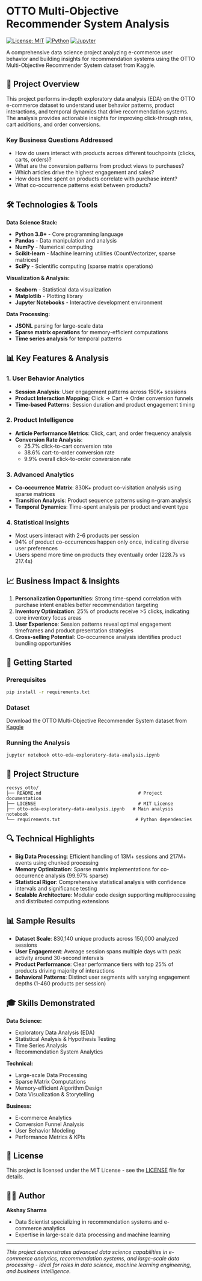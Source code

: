 # OTTO Multi-Objective Recommender System Analysis

[![License: MIT](https://img.shields.io/badge/License-MIT-yellow.svg)](https://opensource.org/licenses/MIT)
[![Python](https://img.shields.io/badge/Python-3.8+-blue.svg)](https://python.org)
[![Jupyter](https://img.shields.io/badge/Jupyter-Notebook-orange.svg)](https://jupyter.org)

A comprehensive data science project analyzing e-commerce user behavior and building insights for recommendation systems using the OTTO Multi-Objective Recommender System dataset from Kaggle.

## 🎯 Project Overview

This project performs in-depth exploratory data analysis (EDA) on the OTTO e-commerce dataset to understand user behavior patterns, product interactions, and temporal dynamics that drive recommendation systems. The analysis provides actionable insights for improving click-through rates, cart additions, and order conversions.

### Key Business Questions Addressed
- How do users interact with products across different touchpoints (clicks, carts, orders)?
- What are the conversion patterns from product views to purchases?
- Which articles drive the highest engagement and sales?
- How does time spent on products correlate with purchase intent?
- What co-occurrence patterns exist between products?

## 🛠️ Technologies & Tools

**Data Science Stack:**
- **Python 3.8+** - Core programming language
- **Pandas** - Data manipulation and analysis
- **NumPy** - Numerical computing
- **Scikit-learn** - Machine learning utilities (CountVectorizer, sparse matrices)
- **SciPy** - Scientific computing (sparse matrix operations)

**Visualization & Analysis:**
- **Seaborn** - Statistical data visualization
- **Matplotlib** - Plotting library
- **Jupyter Notebooks** - Interactive development environment

**Data Processing:**
- **JSONL** parsing for large-scale data
- **Sparse matrix operations** for memory-efficient computations
- **Time series analysis** for temporal patterns

## 📊 Key Features & Analysis

### 1. User Behavior Analytics
- **Session Analysis**: User engagement patterns across 150K+ sessions
- **Product Interaction Mapping**: Click → Cart → Order conversion funnels
- **Time-based Patterns**: Session duration and product engagement timing

### 2. Product Intelligence
- **Article Performance Metrics**: Click, cart, and order frequency analysis
- **Conversion Rate Analysis**: 
  - 25.7% click-to-cart conversion rate
  - 38.6% cart-to-order conversion rate
  - 9.9% overall click-to-order conversion rate

### 3. Advanced Analytics
- **Co-occurrence Matrix**: 830K+ product co-visitation analysis using sparse matrices
- **Transition Analysis**: Product sequence patterns using n-gram analysis
- **Temporal Dynamics**: Time-spent analysis per product and event type

### 4. Statistical Insights
- Most users interact with 2-6 products per session
- 94% of product co-occurrences happen only once, indicating diverse user preferences
- Users spend more time on products they eventually order (228.7s vs 217.4s)

## 📈 Business Impact & Insights

1. **Personalization Opportunities**: Strong time-spend correlation with purchase intent enables better recommendation targeting
2. **Inventory Optimization**: 25% of products receive >5 clicks, indicating core inventory focus areas
3. **User Experience**: Session patterns reveal optimal engagement timeframes and product presentation strategies
4. **Cross-selling Potential**: Co-occurrence analysis identifies product bundling opportunities

## 🚀 Getting Started

### Prerequisites
```bash
pip install -r requirements.txt
```

### Dataset
Download the OTTO Multi-Objective Recommender System dataset from [Kaggle](https://www.kaggle.com/competitions/otto-recommender-system)

### Running the Analysis
```bash
jupyter notebook otto-eda-exploratory-data-analysis.ipynb
```

## 📁 Project Structure
```
recsys_otto/
├── README.md                                    # Project documentation
├── LICENSE                                      # MIT License
├── otto-eda-exploratory-data-analysis.ipynb   # Main analysis notebook
└── requirements.txt                            # Python dependencies
```

## 🔍 Technical Highlights

- **Big Data Processing**: Efficient handling of 13M+ sessions and 217M+ events using chunked processing
- **Memory Optimization**: Sparse matrix implementations for co-occurrence analysis (99.97% sparse)
- **Statistical Rigor**: Comprehensive statistical analysis with confidence intervals and significance testing
- **Scalable Architecture**: Modular code design supporting multiprocessing and distributed computing extensions

## 📊 Sample Results

- **Dataset Scale**: 830,140 unique products across 150,000 analyzed sessions
- **User Engagement**: Average session spans multiple days with peak activity around 30-second intervals
- **Product Performance**: Clear performance tiers with top 25% of products driving majority of interactions
- **Behavioral Patterns**: Distinct user segments with varying engagement depths (1-460 products per session)

## 🎓 Skills Demonstrated

**Data Science:**
- Exploratory Data Analysis (EDA)
- Statistical Analysis & Hypothesis Testing
- Time Series Analysis
- Recommendation System Analytics

**Technical:**
- Large-scale Data Processing
- Sparse Matrix Computations
- Memory-efficient Algorithm Design
- Data Visualization & Storytelling

**Business:**
- E-commerce Analytics
- Conversion Funnel Analysis
- User Behavior Modeling
- Performance Metrics & KPIs

## 📝 License

This project is licensed under the MIT License - see the [LICENSE](LICENSE) file for details.

## 👨‍💻 Author

**Akshay Sharma**
- Data Scientist specializing in recommendation systems and e-commerce analytics
- Expertise in large-scale data processing and machine learning

---

*This project demonstrates advanced data science capabilities in e-commerce analytics, recommendation systems, and large-scale data processing - ideal for roles in data science, machine learning engineering, and business intelligence.*